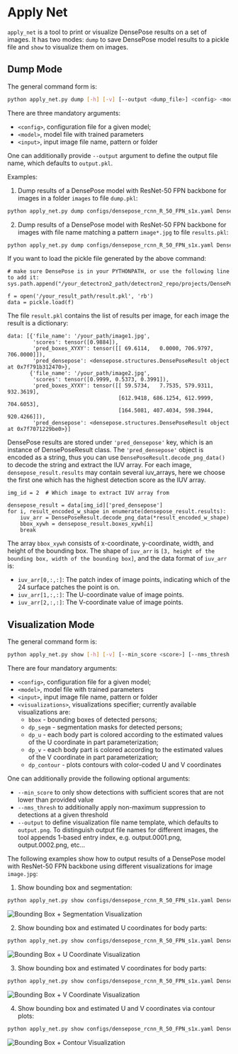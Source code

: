 # Apply Net

`apply_net` is a tool to print or visualize DensePose results on a set of images.
It has two modes: `dump` to save DensePose model results to a pickle file
and `show` to visualize them on images.

## Dump Mode

The general command form is:
```bash
python apply_net.py dump [-h] [-v] [--output <dump_file>] <config> <model> <input>
```

There are three mandatory arguments:
 - `<config>`, configuration file for a given model;
 - `<model>`, model file with trained parameters
 - `<input>`, input image file name, pattern or folder

One can additionally provide `--output` argument to define the output file name,
which defaults to `output.pkl`.


Examples:

1. Dump results of a DensePose model with ResNet-50 FPN backbone for images
   in a folder `images` to file `dump.pkl`:
```bash
python apply_net.py dump configs/densepose_rcnn_R_50_FPN_s1x.yaml DensePose_ResNet50_FPN_s1x-e2e.pkl images --output dump.pkl -v
```

2. Dump results of a DensePose model with ResNet-50 FPN backbone for images
   with file name matching a pattern `image*.jpg` to file `results.pkl`:
```bash
python apply_net.py dump configs/densepose_rcnn_R_50_FPN_s1x.yaml DensePose_ResNet50_FPN_s1x-e2e.pkl "image*.jpg" --output results.pkl -v
```

If you want to load the pickle file generated by the above command:
```
# make sure DensePose is in your PYTHONPATH, or use the following line to add it:
sys.path.append("/your_detectron2_path/detectron2_repo/projects/DensePose/")

f = open('/your_result_path/result.pkl', 'rb')
data = pickle.load(f)
```

The file `result.pkl` contains the list of results per image, for each image the result is a dictionary:
```
data: [{'file_name': '/your_path/image1.jpg', 
        'scores': tensor([0.9884]), 
        'pred_boxes_XYXY': tensor([[ 69.6114,   0.0000, 706.9797, 706.0000]]), 
        'pred_densepose': <densepose.structures.DensePoseResult object at 0x7f791b312470>}, 
       {'file_name': '/your_path/image2.jpg', 
        'scores': tensor([0.9999, 0.5373, 0.3991]), 
        'pred_boxes_XYXY': tensor([[ 59.5734,   7.7535, 579.9311, 932.3619],
                                   [612.9418, 686.1254, 612.9999, 704.6053],
                                   [164.5081, 407.4034, 598.3944, 920.4266]]), 
        'pred_densepose': <densepose.structures.DensePoseResult object at 0x7f7071229be0>}]
```

DensePose results are stored under `'pred_densepose'` key, which is an instance of DensePoseResult class. 
The `'pred_densepose'` object is encoded as a string, 
thus you can use `DensePoseResult.decode_png_data()` to decode the string and extract the IUV array. 
For each image, `densepose_result.results` may contain several iuv_arrays, here we choose the first one which has the highest detection score as the IUV array. 
```
img_id = 2  # Which image to extract IUV array from

densepose_result = data[img_id]['pred_densepose']
for i, result_encoded_w_shape in enumerate(densepose_result.results):
    iuv_arr = DensePoseResult.decode_png_data(*result_encoded_w_shape)
    bbox_xywh = densepose_result.boxes_xywh[i]
    break
```
The array `bbox_xywh` consists of x-coordinate, y-coordinate, width, and height of the bounding box. The shape of `iuv_arr` is `[3, height of the bounding box, width of the bounding box]`, and the data format of `iuv_arr` is:

-   `iuv_arr[0,:,:]`: The patch index of image points, indicating which of the 24 surface patches the point is on.
-   `iuv_arr[1,:,:]`: The U-coordinate value of image points.
-   `iuv_arr[2,:,:]`: The V-coordinate value of image points.





## Visualization Mode

The general command form is:
```bash
python apply_net.py show [-h] [-v] [--min_score <score>] [--nms_thresh <threshold>] [--output <image_file>] <config> <model> <input> <visualizations>
```

There are four mandatory arguments:
 - `<config>`, configuration file for a given model;
 - `<model>`, model file with trained parameters
 - `<input>`, input image file name, pattern or folder
 - `<visualizations>`, visualizations specifier; currently available visualizations are:
   * `bbox` - bounding boxes of detected persons;
   * `dp_segm` - segmentation masks for detected persons;
   * `dp_u` - each body part is colored according to the estimated values of the
     U coordinate in part parameterization;
   * `dp_v` - each body part is colored according to the estimated values of the
     V coordinate in part parameterization;
   * `dp_contour` - plots contours with color-coded U and V coordinates


One can additionally provide the following optional arguments:
 - `--min_score` to only show detections with sufficient scores that are not lower than provided value
 - `--nms_thresh` to additionally apply non-maximum suppression to detections at a given threshold
 - `--output` to define visualization file name template, which defaults to `output.png`.
   To distinguish output file names for different images, the tool appends 1-based entry index,
   e.g. output.0001.png, output.0002.png, etc...


The following examples show how to output results of a DensePose model
with ResNet-50 FPN backbone using different visualizations for image `image.jpg`:

1. Show bounding box and segmentation:
```bash
python apply_net.py show configs/densepose_rcnn_R_50_FPN_s1x.yaml DensePose_ResNet50_FPN_s1x-e2e.pkl image.jpg bbox,dp_segm -v
```
![Bounding Box + Segmentation Visualization](images/res_bbox_dp_segm.jpg)

2. Show bounding box and estimated U coordinates for body parts:
```bash
python apply_net.py show configs/densepose_rcnn_R_50_FPN_s1x.yaml DensePose_ResNet50_FPN_s1x-e2e.pkl image.jpg bbox,dp_u -v
```
![Bounding Box + U Coordinate Visualization](images/res_bbox_dp_u.jpg)

3. Show bounding box and estimated V coordinates for body parts:
```bash
python apply_net.py show configs/densepose_rcnn_R_50_FPN_s1x.yaml DensePose_ResNet50_FPN_s1x-e2e.pkl image.jpg bbox,dp_v -v
```
![Bounding Box + V Coordinate Visualization](images/res_bbox_dp_v.jpg)

4. Show bounding box and estimated U and V coordinates via contour plots:
```bash
python apply_net.py show configs/densepose_rcnn_R_50_FPN_s1x.yaml DensePose_ResNet50_FPN_s1x-e2e.pkl image.jpg dp_contour,bbox -v
```
![Bounding Box + Contour Visualization](images/res_bbox_dp_contour.jpg)

